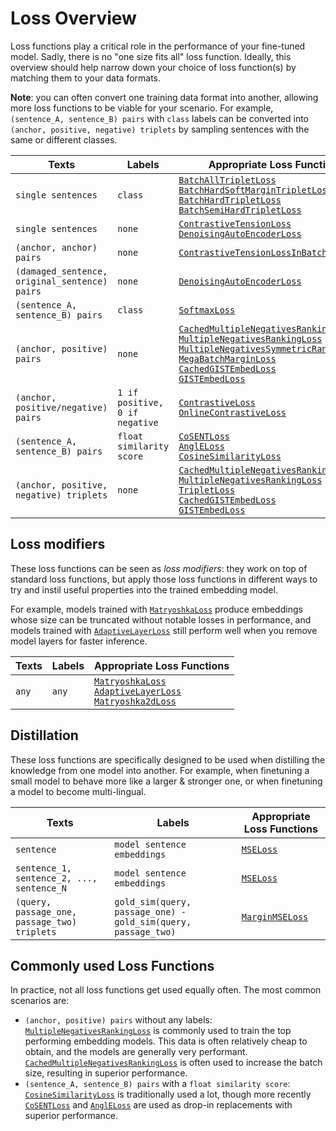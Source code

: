 # Loss Overview

Loss functions play a critical role in the performance of your fine-tuned model. Sadly, there is no "one size fits all" loss function. Ideally, this overview should help narrow down your choice of loss function(s) by matching them to your data formats.

**Note**: you can often convert one training data format into another, allowing more loss functions to be viable for your scenario. For example, `(sentence_A, sentence_B) pairs` with `class` labels can be converted into `(anchor, positive, negative) triplets` by sampling sentences with the same or different classes.

| Texts                                         | Labels                         | Appropriate Loss Functions                                                                                                                                                                                                                                                                                                                                                                                                                                                                                                                                                                                                                   |
|-----------------------------------------------|--------------------------------|----------------------------------------------------------------------------------------------------------------------------------------------------------------------------------------------------------------------------------------------------------------------------------------------------------------------------------------------------------------------------------------------------------------------------------------------------------------------------------------------------------------------------------------------------------------------------------------------------------------------------------------------|
| `single sentences`                            | `class`                        | <a href="../package_reference/losses.html#batchalltripletloss">`BatchAllTripletLoss`</a><br><a href="../package_reference/losses.html#batchhardsoftmargintripletloss">`BatchHardSoftMarginTripletLoss`</a><br><a href="../package_reference/losses.html#batchhardtripletloss">`BatchHardTripletLoss`</a><br><a href="../package_reference/losses.html#batchsemihardtripletloss">`BatchSemiHardTripletLoss`</a>                                                                                                                                                                                                                               |
| `single sentences`                            | `none`                         | <a href="../package_reference/losses.html#contrastivetensionloss">`ContrastiveTensionLoss`</a><br><a href="../package_reference/losses.html#denoisingautoencoderloss">`DenoisingAutoEncoderLoss`</a>                                                                                                                                                                                                                                                                                                                                                                                                                                         |
| `(anchor, anchor) pairs`                      | `none`                         | <a href="../package_reference/losses.html#contrastivetensionlossinbatchnegatives">`ContrastiveTensionLossInBatchNegatives`</a>                                                                                                                                                                                                                                                                                                                                                                                                                                                                                                               |
| `(damaged_sentence, original_sentence) pairs` | `none`                         | <a href="../package_reference/losses.html#denoisingautoencoderloss">`DenoisingAutoEncoderLoss`</a>                                                                                                                                                                                                                                                                                                                                                                                                                                                                                                                                           |
| `(sentence_A, sentence_B) pairs`              | `class`                        | <a href="../package_reference/losses.html#softmaxloss">`SoftmaxLoss`</a>                                                                                                                                                                                                                                                                                                                                                                                                                                                                                                                                                                     |
| `(anchor, positive) pairs`                    | `none`                         | <a href="../package_reference/losses.html#cachedmultiplenegativesrankingloss">`CachedMultipleNegativesRankingLoss`</a><br><a href="../package_reference/losses.html#multiplenegativesrankingloss">`MultipleNegativesRankingLoss`</a><br><a href="../package_reference/losses.html#multiplenegativessymmetricrankingloss">`MultipleNegativesSymmetricRankingLoss`</a><br><a href="../package_reference/losses.html#megabatchmarginloss">`MegaBatchMarginLoss`</a><br><a href="../package_reference/losses.html#cachedgistembedloss">`CachedGISTEmbedLoss`</a><br><a href="../package_reference/losses.html#gistembedloss">`GISTEmbedLoss`</a> |
| `(anchor, positive/negative) pairs`           | `1 if positive, 0 if negative` | <a href="../package_reference/losses.html#contrastiveloss">`ContrastiveLoss`</a><br><a href="../package_reference/losses.html#onlinecontrastiveloss">`OnlineContrastiveLoss`</a>                                                                                                                                                                                                                                                                                                                                                                                                                                                             |
| `(sentence_A, sentence_B) pairs`              | `float similarity score`       | <a href="../package_reference/losses.html#cosentloss">`CoSENTLoss`</a><br><a href="../package_reference/losses.html#angleloss">`AnglELoss`</a><br><a href="../package_reference/losses.html#cosinesimilarityloss">`CosineSimilarityLoss`</a>                                                                                                                                                                                                                                                                                                                                                                                                 |
| `(anchor, positive, negative) triplets`       | `none`                         | <a href="../package_reference/losses.html#cachedmultiplenegativesrankingloss">`CachedMultipleNegativesRankingLoss`</a><br><a href="../package_reference/losses.html#multiplenegativesrankingloss">`MultipleNegativesRankingLoss`</a><br><a href="../package_reference/losses.html#tripletloss">`TripletLoss`</a><br><a href="../package_reference/losses.html#cachedgistembedloss">`CachedGISTEmbedLoss`</a><br><a href="../package_reference/losses.html#gistembedloss">`GISTEmbedLoss`</a>                                                                                                                                                 |

## Loss modifiers

These loss functions can be seen as *loss modifiers*: they work on top of standard loss functions, but apply those loss functions in different ways to try and instil useful properties into the trained embedding model.

For example, models trained with <a href="../package_reference/losses.html#matryoshkaloss">`MatryoshkaLoss`</a> produce embeddings whose size can be truncated without notable losses in performance, and models trained with <a href="../package_reference/losses.html#adaptivelayerloss">`AdaptiveLayerLoss`</a> still perform well when you remove model layers for faster inference.

| Texts | Labels | Appropriate Loss Functions                                                                                                                                                                                                                                   |
|-------|--------|--------------------------------------------------------------------------------------------------------------------------------------------------------------------------------------------------------------------------------------------------------------|
| `any` | `any`  | <a href="../package_reference/losses.html#matryoshkaloss">`MatryoshkaLoss`</a><br><a href="../package_reference/losses.html#adaptivelayerloss">`AdaptiveLayerLoss`</a><br><a href="../package_reference/losses.html#matryoshka2dloss">`Matryoshka2dLoss`</a> |


## Distillation
These loss functions are specifically designed to be used when distilling the knowledge from one model into another.
For example, when finetuning a small model to behave more like a larger & stronger one, or when finetuning a model to become multi-lingual.

| Texts                                        | Labels                                                        | Appropriate Loss Functions                                                   |
|----------------------------------------------|---------------------------------------------------------------|------------------------------------------------------------------------------|
| `sentence`                           | `model sentence embeddings`                                   | <a href="../package_reference/losses.html#mseloss">`MSELoss`</a>             |
| `sentence_1, sentence_2, ..., sentence_N`                           | `model sentence embeddings`                                   | <a href="../package_reference/losses.html#mseloss">`MSELoss`</a>             |
| `(query, passage_one, passage_two) triplets` | `gold_sim(query, passage_one) - gold_sim(query, passage_two)` | <a href="../package_reference/losses.html#marginmseloss">`MarginMSELoss`</a> |

## Commonly used Loss Functions
In practice, not all loss functions get used equally often. The most common scenarios are:

* `(anchor, positive) pairs` without any labels: <a href="../package_reference/losses.html#multiplenegativesrankingloss"><code>MultipleNegativesRankingLoss</code></a> is commonly used to train the top performing embedding models. This data is often relatively cheap to obtain, and the models are generally very performant. <a href="../package_reference/losses.html#cachedmultiplenegativesrankingloss"><code>CachedMultipleNegativesRankingLoss</code></a> is often used to increase the batch size, resulting in superior performance.
* `(sentence_A, sentence_B) pairs` with a `float similarity score`: <a href="../package_reference/losses.html#cosinesimilarityloss"><code>CosineSimilarityLoss</code></a> is traditionally used a lot, though more recently <a href="../package_reference/losses.html#cosentloss"><code>CoSENTLoss</code></a> and <a href="../package_reference/losses.html#angleloss"><code>AnglELoss</code></a> are used as drop-in replacements with superior performance.
